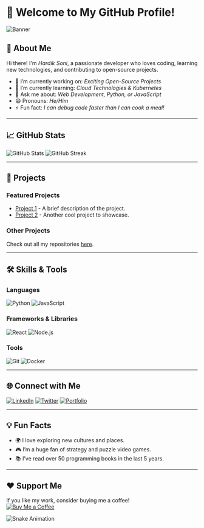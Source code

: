 # 👋 Welcome to My GitHub Profile!

![Banner](https://drive.google.com/file/d/1YHq2IdT8ruYOKe11cFtyim1sLgchSqq5/view?usp=drive_link)

## 🚀 About Me
Hi there! I'm *Hardik Soni*, a passionate developer who loves coding, learning new technologies, and contributing to open-source projects. 

- 🔭 I’m currently working on: *Exciting Open-Source Projects*
- 🌱 I’m currently learning: *Cloud Technologies & Kubernetes*
- 💬 Ask me about: *Web Development, Python, or JavaScript*
- 😄 Pronouns: *He/Him*
- ⚡ Fun fact: *I can debug code faster than I can cook a meal!*

---

## 📈 GitHub Stats

![GitHub Stats](https://github-readme-stats.vercel.app/api?username=ItsHardikSoni&show_icons=true&theme=radical)
![GitHub Streak](https://github-readme-streak-stats.herokuapp.com/?user=ItsHardikSoni&theme=radical)

---

## 💼 Projects

### Featured Projects
- [Project 1](https://github.com/ItsHardikSoni/project1) - A brief description of the project.
- [Project 2](https://github.com/ItsHardikSoni/project2) - Another cool project to showcase.

### Other Projects
Check out all my repositories [here](https://github.com/ItsHardikSoni?tab=repositories).

---

## 🛠 Skills & Tools
### Languages
![Python](https://img.shields.io/badge/-Python-3776AB?style=flat-square&logo=python&logoColor=white)
![JavaScript](https://img.shields.io/badge/-JavaScript-F7DF1E?style=flat-square&logo=javascript&logoColor=black)

### Frameworks & Libraries
![React](https://img.shields.io/badge/-React-61DAFB?style=flat-square&logo=react&logoColor=black)
![Node.js](https://img.shields.io/badge/-Node.js-339933?style=flat-square&logo=node.js&logoColor=white)

### Tools
![Git](https://img.shields.io/badge/-Git-F05032?style=flat-square&logo=git&logoColor=white)
![Docker](https://img.shields.io/badge/-Docker-2496ED?style=flat-square&logo=docker&logoColor=white)

---

## 🌐 Connect with Me
[![LinkedIn](https://img.shields.io/badge/-LinkedIn-0077B5?style=flat-square&logo=linkedin&logoColor=white)](https://www.linkedin.com/in/its-hardik-soni/)
[![Twitter](https://img.shields.io/badge/-Twitter-1DA1F2?style=flat-square&logo=twitter&logoColor=white)](https://x.com/its_hardiksoni?t=ALnLpPME9qKfMyyrQf6U_Q&s=08)
[![Portfolio](https://img.shields.io/badge/-Portfolio-000000?style=flat-square&logo=wordpress&logoColor=white)](https://itshardiksoni.github.io/My-Portfolio/)

---

## 💡 Fun Facts
- 🌍 I love exploring new cultures and places.
- 🎮 I’m a huge fan of strategy and puzzle video games.
- 📚 I’ve read over 50 programming books in the last 5 years.

---

## ❤ Support Me
If you like my work, consider buying me a coffee!  
[![Buy Me a Coffee](https://img.shields.io/badge/-Buy%20Me%20a%20Coffee-orange?style=flat-square&logo=buy-me-a-coffee&logoColor=white)](https://www.buymeacoffee.com/ItsHardikSoni)

![Snake Animation](https://github.com/ItsHardikSoni/ItsHardikSoni/blob/output/github-contribution-grid-snake.svg)

